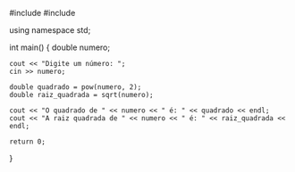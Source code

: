 #include <iostream>
#include <cmath>

using namespace std;

int main() {
    double numero;
    
    cout << "Digite um número: ";
    cin >> numero;
    
    double quadrado = pow(numero, 2);
    double raiz_quadrada = sqrt(numero);
    
    cout << "O quadrado de " << numero << " é: " << quadrado << endl;
    cout << "A raiz quadrada de " << numero << " é: " << raiz_quadrada << endl;
    
    return 0;
}
